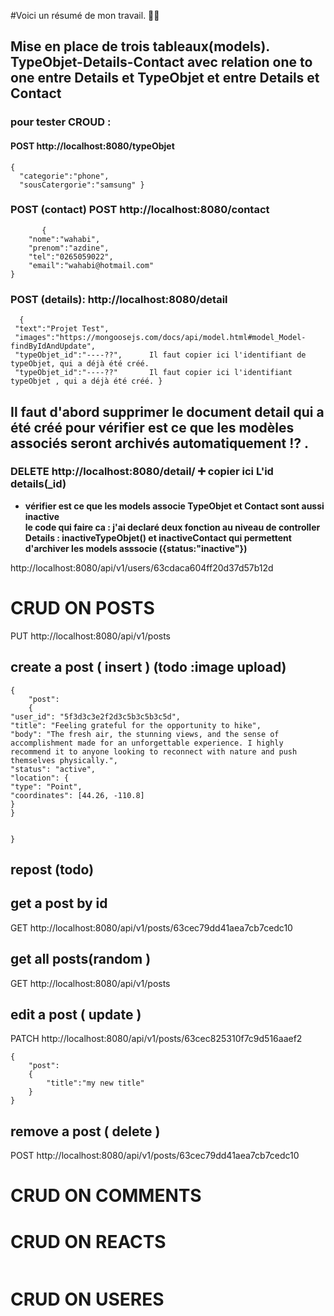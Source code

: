 <!-- test this  api call to check that all is working -->



#Voici un résumé de mon travail. :man_technologist:	 

## Mise en place de trois tableaux(models). TypeObjet-Details-Contact avec relation one to one entre Details et TypeObjet et entre  Details et Contact 

 ### pour tester  CROUD : 

 #### POST http://localhost:8080/typeObjet  
       
  ```
  {
    "categorie":"phone",
    "sousCatergorie":"samsung" }
  ```
         
  ###   POST (contact) POST http://localhost:8080/contact  
```
       {
    "nome":"wahabi",
    "prenom":"azdine",
    "tel":"0265059022",
    "email":"wahabi@hotmail.com"
}
```
  ### POST (details): http://localhost:8080/detail 
  ```
    {
   "text":"Projet Test",
   "images":"https://mongoosejs.com/docs/api/model.html#model_Model-findByIdAndUpdate",
   "typeObjet_id":"----??", 	 Il faut copier ici l'identifiant de typeObjet, qui a déjà été créé.
   "typeObjet_id":"----??"    	 Il faut copier ici l'identifiant typeObjet , qui a déjà été créé. }
   ```
   
 ## Il faut d'abord supprimer le document detail qui a été créé pour vérifier est ce que les modèles associés seront archivés automatiquement ⁉️	  .   
        
### DELETE http://localhost:8080/detail/ ➕ copier ici L'id details(_id)
- **vérifier est ce que les models associe TypeObjet et Contact sont aussi inactive 	
 le code qui faire ca :
  j'ai declaré deux fonction au niveau de controller Details : inactiveTypeObjet() et 
            inactiveContact qui permettent d'archiver les models asssocie ({status:"inactive"})**

          

http://localhost:8080/api/v1/users/63cdaca604ff20d37d57b12d


# CRUD ON POSTS

PUT http://localhost:8080/api/v1/posts

## create a post ( insert ) (todo :image upload)

```
{
	"post":
	{
"user_id": "5f3d3c3e2f2d3c5b3c5b3c5d",
"title": "Feeling grateful for the opportunity to hike",
"body": "The fresh air, the stunning views, and the sense of accomplishment made for an unforgettable experience. I highly recommend it to anyone looking to reconnect with nature and push themselves physically.",
"status": "active",
"location": {
"type": "Point",
"coordinates": [44.26, -110.8]
}
}


}
```

## repost (todo)

## get a post by id

GET http://localhost:8080/api/v1/posts/63cec79dd41aea7cb7cedc10

## get all posts(random )

GET http://localhost:8080/api/v1/posts

## edit a post ( update )

PATCH http://localhost:8080/api/v1/posts/63cec825310f7c9d516aaef2

```
{
    "post":
    {
        "title":"my new title"
    }
}

```

## remove a post ( delete )

POST http://localhost:8080/api/v1/posts/63cec79dd41aea7cb7cedc10

# CRUD ON COMMENTS

# CRUD ON REACTS

```

```

# CRUD ON USERES
